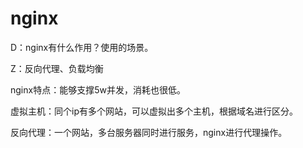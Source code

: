 # nginx  

D：nginx有什么作用？使用的场景。

Z：反向代理、负载均衡   

nginx特点：能够支撑5w并发，消耗也很低。  

虚拟主机：同个ip有多个网站，可以虚拟出多个主机，根据域名进行区分。

反向代理：一个网站，多台服务器同时进行服务，nginx进行代理操作。

